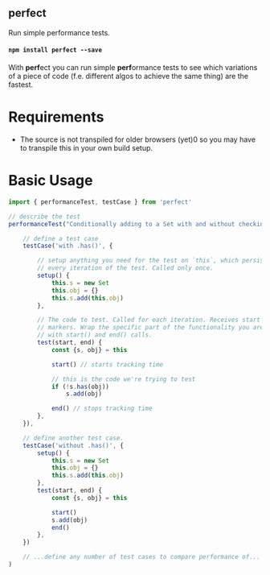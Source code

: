
perfect
-----------------

Run simple performance tests.

#### `npm install perfect --save`

With **perf**ect you can run simple **perf**ormance tests to see which
variations of a piece of code (f.e. different algos to achieve the same thing)
are the fastest.

Requirements
============

- The source is not transpiled for older browsers (yet)0 so you may have to
  transpile this in your own build setup.

Basic Usage
===========

```js
import { performanceTest, testCase } from 'perfect'

// describe the test
performanceTest("Conditionally adding to a Set with and without checking .has(), assuming the Set already contains the item.",

    // define a test case
    testCase('with .has()', {

        // setup anything you need for the test on `this`, which persists for
        // every iteration of the test. Called only once.
        setup() {
            this.s = new Set
            this.obj = {}
            this.s.add(this.obj)
        },

        // The code to test. Called for each iteration. Receives start and end
        // markers. Wrap the specific part of the functionality you are testing
        // with start() and end() calls.
        test(start, end) {
            const {s, obj} = this

            start() // starts tracking time

            // this is the code we're trying to test
            if (!s.has(obj))
                s.add(obj)

            end() // stops tracking time
        },
    }),

    // define another test case.
    testCase('without .has()', {
        setup() {
            this.s = new Set
            this.obj = {}
            this.s.add(this.obj)
        },
        test(start, end) {
            const {s, obj} = this

            start()
            s.add(obj)
            end()
        },
    })

    // ...define any number of test cases to compare performance of...
)
```
